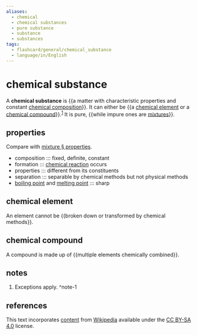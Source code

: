 ```yaml
---
aliases:
  - chemical
  - chemical substances
  - pure substance
  - substance
  - substances
tags:
  - flashcard/general/chemical_substance
  - language/in/English
---
```


# chemical substance

A __chemical substance__ is {{a matter with characteristic properties and constant [chemical composition](chemical%20composition.md)}}. It can either be {{a [chemical element](#chemical%20element) or a [chemical compound](#chemical%20compound)}}.<sup>[1](#^note-1)</sup> It is pure, {{while impure ones are [mixtures](mixture.md)}}. <!--SR:!2024-12-28,358,230!2024-09-07,382,290!2028-06-24,1491,350-->

## properties

Compare with [mixture § properties](mixture.md#properties).

- composition ::: fixed, definite, constant <!--SR:!2024-09-06,381,290!2024-06-08,69,338-->
- formation ::: [chemical reaction](chemical%20reaction.md) occurs <!--SR:!2027-10-06,1287,350!2025-04-18,315,358-->
- properties ::: different from its constituents <!--SR:!2024-09-19,370,290!2024-06-21,81,338-->
- separation ::: separable by chemical methods but not physical methods <!--SR:!2026-01-01,769,330!2024-06-22,82,338-->
- [boiling point](boiling%20point.md) and [melting point](melting%20point.md) ::: sharp <!--SR:!2026-02-14,806,330!2024-12-28,223,338-->

## chemical element

An element cannot be {{broken down or transformed by chemical methods}}. <!--SR:!2026-04-11,783,290-->

## chemical compound

A compound is made up of {{multiple elements chemically combined}}. <!--SR:!2025-05-15,553,290-->

## notes

1. Exceptions apply. ^note-1

## references

This text incorporates [content](https://en.wikipedia.org/wiki/chemical_substance) from [Wikipedia](Wikipedia.md) available under the [CC BY-SA 4.0](https://creativecommons.org/licenses/by-sa/4.0/) license.
